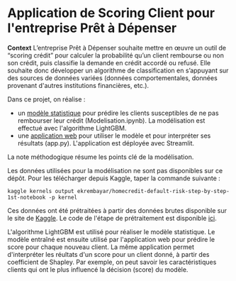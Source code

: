 # Application de Scoring Client pour l'entreprise Prêt à Dépenser


**Context** 
L’entreprise Prêt à Dépenser souhaite mettre en œuvre un outil de “scoring crédit” pour calculer la probabilité qu’un client rembourse ou non son crédit, puis classifie la demande en crédit accordé ou refusé. Elle souhaite donc développer un algorithme de classification en s’appuyant sur des sources de données variées (données comportementales, données provenant d'autres institutions financières, etc.).


Dans ce projet, on réalise :
- un [modèle statistique](https://nbviewer.org/github/EloiLQ/pretadepenser-OC/blob/main/Modelisation.ipynb) pour prédire les clients susceptibles de ne pas rembourser leur crédit (Modelisation.ipynb). La modélisation est effectué avec l'algorithme LightGBM.
- une [application web](https://share.streamlit.io/eloilq/webapp-banking/main/app.py) pour utiliser le modèle et pour interpréter ses résultats (app.py). L'application est déployée avec Streamlit.


La note méthodogique résume les points clé de la modélisation.

Les données utilisées pour la modélisation ne sont pas disponibles sur ce dépôt. Pour les télécharger depuis Kaggle, taper la commande suivante :

`kaggle kernels output ekrembayar/homecredit-default-risk-step-by-step-1st-notebook -p kernel`

Ces données ont été prétraitées à partir des données brutes disponible sur le site de [Kaggle](https://www.kaggle.com/c/home-credit-default-risk). Le code de l'étape de prétraitement est disponible [ici](https://www.kaggle.com/ekrembayar/homecredit-default-risk-step-by-step-1st-notebook/notebook).

L'algorithme LightGBM est utilisé pour réaliser le modèle statistique. Le modèle entraîné est ensuite utilisé par l'application web pour prédire le score pour chaque nouveau client. La même application permet d'interpréter les réultats d'un score pour un client donné, à partir des coefficient de Shapley. Par exemple, on peut savoir les caractéristiques clients qui ont le plus influencé la décision (score) du modèle.
